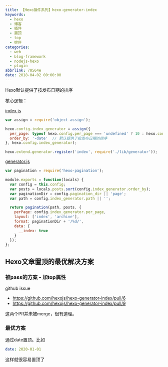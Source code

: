 ```yaml
---
title: 【Hexo插件系列】hexo-generator-index
keywords:
  - hexo
  - 博客
  - 插件
  - 置顶
  - top
  - 排序
categories:
  - web
  - blog-framework
  - nodejs-hexo
  - plugin
abbrlink: 70564e
date: 2018-04-02 00:00:00
---
```



Hexo默认提供了按发布日期的排序

核心逻辑：

[index.js](https://github.com/hexojs/hexo-generator-index/blob/master/index.js)
```js
var assign = require('object-assign');

hexo.config.index_generator = assign({
  per_page: typeof hexo.config.per_page === 'undefined' ? 10 : hexo.config.per_page,
  order_by: '-date'  // 默认提供了按发布日期的排序
}, hexo.config.index_generator);

hexo.extend.generator.register('index', require('./lib/generator'));
```

[generator.js](https://github.com/hexojs/hexo-generator-index/blob/master/lib/generator.js)
```js
var pagination = require('hexo-pagination');

module.exports = function(locals) {
  var config = this.config;
  var posts = locals.posts.sort(config.index_generator.order_by);
  var paginationDir = config.pagination_dir || 'page';
  var path = config.index_generator.path || '';

  return pagination(path, posts, {
    perPage: config.index_generator.per_page,
    layout: ['index', 'archive'],
    format: paginationDir + '/%d/',
    data: {
      __index: true
    }
  });
};
```


## Hexo文章置顶的最优解决方案

### 被pass的方案 - 加top属性

github issue

- https://github.com/hexojs/hexo-generator-index/pull/6
- https://github.com/hexojs/hexo-generator-index/pull/9

这两个PR并未被merge，很有道理。


### 最优方案

通过date置顶。比如

```yml
date: 2020-01-01
```

这样就很容易置顶了
